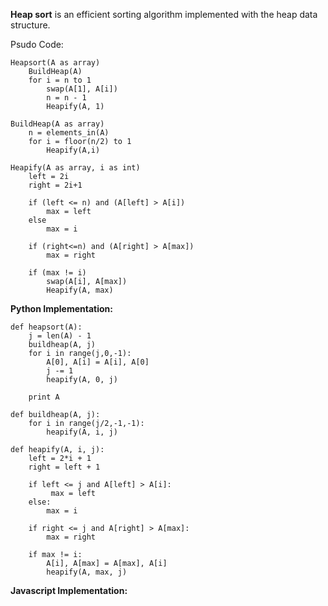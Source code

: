**Heap sort** is an efficient sorting algorithm implemented with the heap data structure.

Psudo Code:

```
Heapsort(A as array)
    BuildHeap(A)
    for i = n to 1
        swap(A[1], A[i])
        n = n - 1
        Heapify(A, 1)

BuildHeap(A as array)
    n = elements_in(A)
    for i = floor(n/2) to 1
        Heapify(A,i)

Heapify(A as array, i as int)
    left = 2i
    right = 2i+1

    if (left <= n) and (A[left] > A[i])
        max = left
    else
        max = i

    if (right<=n) and (A[right] > A[max])
        max = right

    if (max != i)
        swap(A[i], A[max])
        Heapify(A, max)

```

**Python Implementation:**

```
def heapsort(A):
	j = len(A) - 1
	buildheap(A, j)
	for i in range(j,0,-1):
		A[0], A[i] = A[i], A[0]
		j -= 1
		heapify(A, 0, j)

	print A

def buildheap(A, j):
	for i in range(j/2,-1,-1):
		heapify(A, i, j)

def heapify(A, i, j):
	left = 2*i + 1
	right = left + 1

	if left <= j and A[left] > A[i]:
		 max = left
	else:
		max = i

	if right <= j and A[right] > A[max]:
		max = right

	if max != i:
		A[i], A[max] = A[max], A[i]
		heapify(A, max, j)

```

**Javascript Implementation:**

```

```
